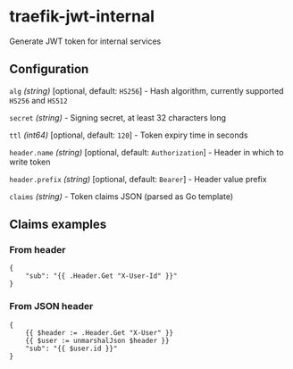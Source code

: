 # traefik-jwt-internal
Generate JWT token for internal services

## Configuration

`alg` *(string)* [optional, default: `HS256`] - Hash algorithm, currently supported `HS256` and `HS512`

`secret` *(string)* - Signing secret, at least 32 characters long

`ttl` *(int64)* [optional, default: `120`] - Token expiry time in seconds

`header.name` *(string)* [optional, default: `Authorization`] - Header in which to write token

`header.prefix` *(string)* [optional, default: `Bearer`] - Header value prefix

`claims` *(string)* - Token claims JSON (parsed as Go template)

## Claims examples

### From header

```
{
    "sub": "{{ .Header.Get "X-User-Id" }}"
}
```

### From JSON header

```
{
    {{ $header := .Header.Get "X-User" }}
    {{ $user := unmarshalJson $header }}
    "sub": "{{ $user.id }}"
}
```
